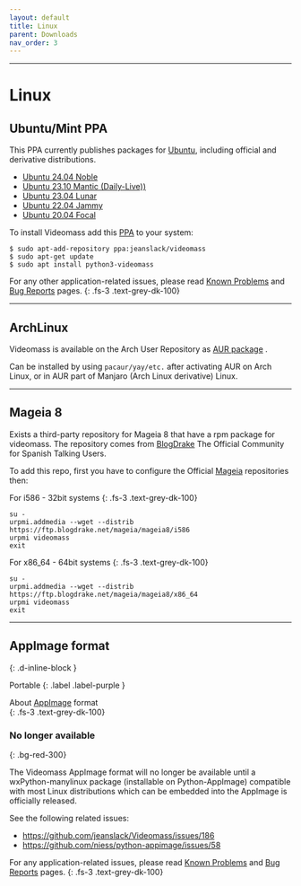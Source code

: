 ```yaml
---
layout: default
title: Linux
parent: Downloads
nav_order: 3
---
```


---

# Linux

## Ubuntu/Mint PPA

This PPA currently publishes packages for [Ubuntu](https://ubuntu.com/), including official and 
derivative distributions.   

- [Ubuntu 24.04 Noble](https://cloud-images.ubuntu.com/noble/current/)
- [Ubuntu 23.10 Mantic (Daily-Live))](https://cdimage.ubuntu.com/daily-live/current/)
- [Ubuntu 23.04 Lunar](https://releases.ubuntu.com/lunar/)
- [Ubuntu 22.04 Jammy](https://releases.ubuntu.com/22.04/) 
- [Ubuntu 20.04 Focal](https://releases.ubuntu.com/focal/)     


To install Videomass add this 
[PPA](https://launchpad.net/~jeanslack/+archive/ubuntu/videomass) to your system: 
  

`$ sudo apt-add-repository ppa:jeanslack/videomass`   
`$ sudo apt-get update`  
`$ sudo apt install python3-videomass`   

For any other application-related issues, please read 
[Known Problems](../../known_problems) and [Bug Reports](../Bugs) pages.
{: .fs-3 .text-grey-dk-100}   

---

## ArchLinux

Videomass is available on the Arch User Repository as [AUR package](https://aur.archlinux.org/packages/videomass) .

Can be installed by using `pacaur/yay/etc.` after activating AUR on Arch Linux, or in AUR part of Manjaro (Arch Linux derivative) Linux.

---

## Mageia 8

Exists a third-party repository for Mageia 8 that have a rpm package for videomass.
The repository comes from [BlogDrake](https://blogdrake.net/) The Official Community 
for Spanish Talking Users.

To add this repo, first you have to configure the Official [Mageia](https://www.mageia.org/en/) 
repositories then:

For i586 - 32bit systems
{: .fs-3 .text-grey-dk-100}

```
su -
urpmi.addmedia --wget --distrib https://ftp.blogdrake.net/mageia/mageia8/i586
urpmi videomass
exit
```

For x86_64 - 64bit systems
{: .fs-3 .text-grey-dk-100}

```
su -
urpmi.addmedia --wget --distrib https://ftp.blogdrake.net/mageia/mageia8/x86_64
urpmi videomass
exit
```

---

## AppImage format
{: .d-inline-block } 

Portable
{: .label .label-purple }   

About [AppImage](https://appimage.org/) format   
{: .fs-3 .text-grey-dk-100}

### No longer available 
{: .bg-red-300}

The Videomass AppImage format will no longer be available until a wxPython-manylinux 
package (installable on Python-AppImage) compatible with most Linux distributions 
which can be embedded into the AppImage is officially released.   

See the following related issues: 
- https://github.com/jeanslack/Videomass/issues/186
- https://github.com/niess/python-appimage/issues/58

For any application-related issues, please read 
[Known Problems](../../known_problems) and [Bug Reports](../Bugs) pages.
{: .fs-3 .text-grey-dk-100}   
